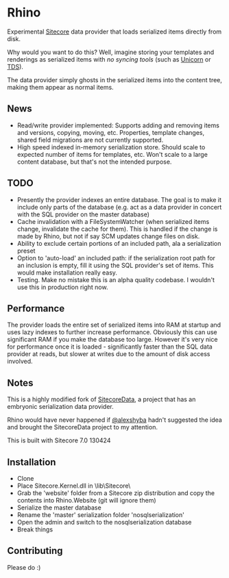 # Rhino

Experimental [Sitecore](http://www.sitecore.net) data provider that loads serialized items directly from disk.

Why would you want to do this? Well, imagine storing your templates and renderings as serialized items with _no syncing tools_ (such as [Unicorn](https://github.com/kamsar/Unicorn) or [TDS](http://www.hhogdev.com/Products/Team-Development-for-Sitecore/Overview.aspx)).

The data provider simply ghosts in the serialized items into the content tree, making them appear as normal items.

## News ##

* Read/write provider implemented: Supports adding and removing items and versions, copying, moving, etc. Properties, template changes, shared field migrations are not currently supported.
* High speed indexed in-memory serialization store. Should scale to expected number of items for templates, etc. Won't scale to a large content database, but that's not the intended purpose.

## TODO ##

* Presently the provider indexes an entire database. The goal is to make it include only parts of the database (e.g. act as a data provider in concert with the SQL provider on the master database)
* Cache invalidation with a FileSystemWatcher (when serialized items change, invalidate the cache for them). This is handled if the change is made by Rhino, but not if say SCM updates change files on disk.
* Ability to exclude certain portions of an included path, ala a serialization preset
* Option to 'auto-load' an included path: if the serialization root path for an inclusion is empty, fill it using the SQL provider's set of items. This would make installation really easy.
* Testing. Make no mistake this is an alpha quality codebase. I wouldn't use this in production right now.

## Performance ##

The provider loads the entire set of serialized items into RAM at startup and uses lazy indexes to further increase performance. Obviously this can use significant RAM if you make the database too large.
However it's very nice for performance once it is loaded - significantly faster than the SQL data provider at reads, but slower at writes due to the amount of disk access involved.

## Notes ##

This is a highly modified fork of [SitecoreData](https://github.com/pbering/SitecoreData), a project that has an embryonic serialization data provider.

Rhino would have never happened if [@alexshyba](https://twitter.com/alexshyba) hadn't suggested the idea and brought the SitecoreData project to my attention.

This is built with Sitecore 7.0 130424

## Installation ##

* Clone
* Place Sitecore.Kernel.dll in \lib\Sitecore\
* Grab the 'website' folder from a Sitecore zip distribution and copy the contents into Rhino.Website (git will ignore them)
* Serialize the master database
* Rename the 'master' serialization folder 'nosqlserialization'
* Open the admin and switch to the nosqlserialization database
* Break things

## Contributing ##

Please do :)